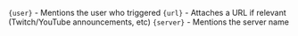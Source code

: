 `{user}` - Mentions the user who triggered
`{url}` - Attaches a URL if relevant (Twitch/YouTube announcements, etc)
`{server}` - Mentions the server name